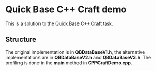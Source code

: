 # Quick Base C++ Craft demo

This is a solution to the [Quick Base C++ Craft task](https://github.com/QuickBase/interview-demos/tree/master/cpp).

## Structure

The original implementation is in **QBDataBaseV1.h**, the alternative implementations are in **QBDataBaseV2.h** and **QBDataBaseV3.h**. The profiling is done in the **main** method in **CPPCraftDemo.cpp**.
